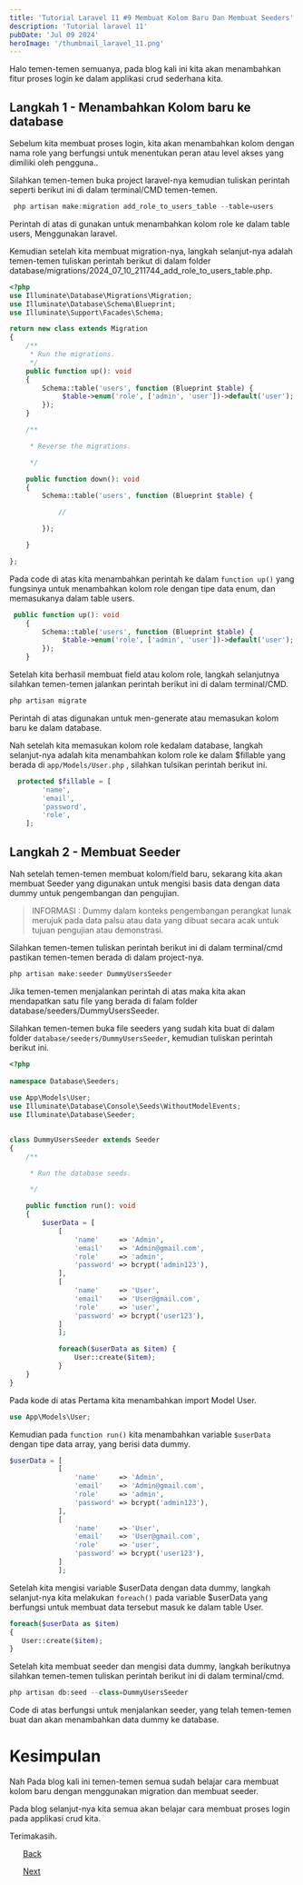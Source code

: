 ```yaml
---
title: 'Tutorial Laravel 11 #9 Membuat Kolom Baru Dan Membuat Seeders'
description: 'Tutorial laravel 11'
pubDate: 'Jul 09 2024'
heroImage: '/thumbnail_laravel_11.png'
---
```


 Halo temen-temen semuanya, pada blog kali ini kita akan menambahkan fitur proses login ke dalam applikasi crud sederhana kita.

## Langkah 1 - Menambahkan Kolom baru ke database
Sebelum kita membuat proses login, kita akan menambahkan kolom dengan nama role yang berfungsi untuk menentukan peran atau level akses yang dimiliki oleh pengguna..

Silahkan temen-temen buka project laravel-nya kemudian tuliskan perintah seperti berikut ini di dalam terminal/CMD temen-temen.
```php
 php artisan make:migration add_role_to_users_table --table=users
```
Perintah di atas di gunakan untuk menambahkan kolom role ke dalam table users, Menggunakan laravel.

Kemudian setelah kita membuat migration-nya, langkah selanjut-nya adalah temen-temen tuliskan perintah berikut di dalam folder 
database/migrations/2024_07_10_211744_add_role_to_users_table.php.
```php
<?php
use Illuminate\Database\Migrations\Migration;
use Illuminate\Database\Schema\Blueprint;
use Illuminate\Support\Facades\Schema;

return new class extends Migration
{
    /**
     * Run the migrations.
     */
    public function up(): void
    {
        Schema::table('users', function (Blueprint $table) {
			 $table->enum('role', ['admin', 'user'])->default('user');
        });
    }

    /**

     * Reverse the migrations.

     */

    public function down(): void
    {
        Schema::table('users', function (Blueprint $table) {

            //

        });

    }

};
```
Pada code di atas kita menambahkan perintah ke dalam ``function up()`` yang fungsinya  untuk menambahkan kolom role dengan tipe data enum, dan memasukanya dalam table users.
```php
 public function up(): void
    {
        Schema::table('users', function (Blueprint $table) {
			 $table->enum('role', ['admin', 'user'])->default('user');
        });
    }
```
Setelah kita berhasil membuat field atau kolom role, langkah selanjutnya silahkan temen-temen jalankan perintah berikut ini di dalam terminal/CMD.
```php
php artisan migrate
```
Perintah di atas digunakan untuk men-generate atau memasukan kolom baru ke dalam database.

Nah setelah kita memasukan kolom role kedalam database, langkah selanjut-nya adalah kita menambahkan kolom role ke dalam $fillable yang berada di `app/Models/User.php` , silahkan tulsikan perintah berikut ini.
```php
  protected $fillable = [
        'name',
        'email',
        'password',
        'role',
    ];
```
## Langkah 2 - Membuat Seeder
Nah setelah temen-temen membuat kolom/field baru, sekarang kita akan membuat Seeder yang digunakan untuk mengisi basis data dengan data dummy untuk pengembangan dan pengujian.

>INFORMASI : Dummy dalam konteks pengembangan perangkat lunak merujuk pada data palsu atau data yang dibuat secara acak untuk tujuan pengujian atau demonstrasi.

Silahkan temen-temen tuliskan perintah berikut ini di dalam terminal/cmd pastikan temen-temen berada di dalam project-nya.
```php
php artisan make:seeder DummyUsersSeeder
```
Jika temen-temen menjalankan perintah di atas maka kita akan mendapatkan satu file yang berada di falam folder database/seeders/DummyUsersSeeder.

Silahkan temen-temen buka file seeders yang sudah kita buat di dalam folder `database/seeders/DummyUsersSeeder`, kemudian tuliskan perintah berikut ini.
```php
<?php
  
namespace Database\Seeders;
  
use App\Models\User;
use Illuminate\Database\Console\Seeds\WithoutModelEvents;
use Illuminate\Database\Seeder;

  
class DummyUsersSeeder extends Seeder
{
    /**

     * Run the database seeds.

     */

    public function run(): void
    {
        $userData = [
            [
                'name'     => 'Admin',
                'email'    => 'Admin@gmail.com',
                'role'     => 'admin',
                'password' => bcrypt('admin123'),
            ],
            [
                'name'     => 'User',
                'email'    => 'User@gmail.com',
                'role'     => 'user',
                'password' => bcrypt('user123'),
            ]
            ];

            foreach($userData as $item) {
                User::create($item);
            }
    }
}
```
Pada kode di atas Pertama kita menambahkan import Model User.
```php
use App\Models\User;
```
Kemudian pada `function run()` kita menambahkan variable `$userData` dengan tipe data array, yang berisi data dummy.
```php
$userData = [
            [
                'name'     => 'Admin',
                'email'    => 'Admin@gmail.com',
                'role'     => 'admin',
                'password' => bcrypt('admin123'),
            ],
            [
                'name'     => 'User',
                'email'    => 'User@gmail.com',
                'role'     => 'user',
                'password' => bcrypt('user123'),
            ]
            ];
```
Setelah kita mengisi variable $userData dengan data dummy, langkah selanjut-nya kita melakukan `foreach()` pada variable $userData yang berfungsi untuk membuat data tersebut masuk ke dalam table User.
```php
foreach($userData as $item) 
{
   User::create($item);
}
```
Setelah kita membuat seeder dan mengisi data dummy, langkah berikutnya silahkan temen-temen tuliskan perintah berikut ini di dalam terminal/cmd.
```php
php artisan db:seed --class=DummyUsersSeeder
```
Code di atas berfungsi untuk menjalankan seeder, yang telah temen-temen buat dan akan menambahkan data dummy ke database.

# Kesimpulan
Nah Pada blog kali ini temen-temen semua sudah belajar cara membuat kolom baru dengan menggunakan migration dan membuat seeder.

Pada blog selanjut-nya kita semua akan belajar cara membuat proses login pada applikasi crud kita.

Terimakasih.

<div class="link">
  <ul class="left">
    <a href="/blog/tutorial-laravel-11-8-membuat-proses-delete-data">Back</a>
  </ul>
  <ul class="right">
    <a href="/blog/tutorial-laravel-11-10-cara-membuat-proses-login">Next</a>
  </ul>
</div>